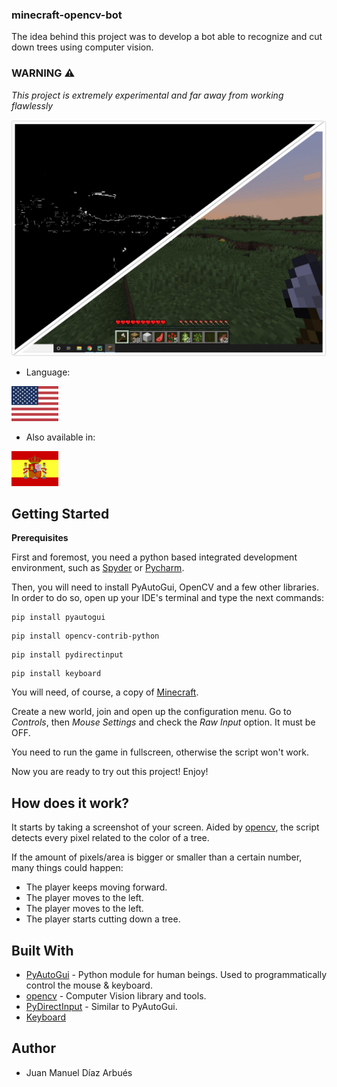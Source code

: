 ### minecraft-opencv-bot

The idea behind this project was to develop a bot able to recognize and cut down trees using computer vision.

### WARNING :warning:

_This project is extremely experimental and far away from working flawlessly_

![Collage](/images/collage.png)

- Language:

![English](/images/us.png)


- Also available in: 

[![Spanish](/images/es.png)](README.ES.md)


## Getting Started

**Prerequisites**

First and foremost, you need a python based integrated development environment, such as [Spyder](https://www.spyder-ide.org/) or [Pycharm](https://www.jetbrains.com/es-es/pycharm/).

Then, you will need to install PyAutoGui, OpenCV and a few other libraries.
In order to do so, open up your IDE's terminal and type the next commands:

```
pip install pyautogui
```
```
pip install opencv-contrib-python
```
```
pip install pydirectinput
```
```
pip install keyboard
```

You will need, of course, a copy of [Minecraft](www.minecraft.net).

Create a new world, join and open up the configuration menu. Go to _Controls_, then _Mouse Settings_ and check the _Raw Input_ option. It must be OFF.

You need to run the game in fullscreen, otherwise the script won't work.

Now you are ready to try out this project! Enjoy!

## How does it work?

It starts by taking a screenshot of your screen. Aided by [opencv](https://opencv.org/releases/), the script detects every pixel related to the color of a tree.

If the amount of pixels/area is bigger or smaller than a certain number, many things could happen:

- The player keeps moving forward.
- The player moves to the left.
- The player moves to the left.
- The player starts cutting down a tree.

## Built With

- [PyAutoGui](https://pypi.org/project/PyAutoGUI/) - Python module for human beings. Used to programmatically control the mouse & keyboard.
- [opencv](https://opencv.org/releases/) - Computer Vision library and tools.
- [PyDirectInput](https://pypi.org/project/PyDirectInput/) - Similar to PyAutoGui.
- [Keyboard](https://pypi.org/project/keyboard/)

## Author

- Juan Manuel Díaz Arbués

